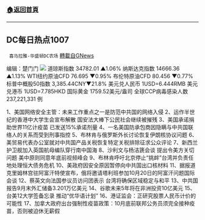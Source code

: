 ###  [:house:返回首頁](https://github.com/ourhimalayas/txt)
---


## DC每日热点1007
` 喜马拉雅-华盛顿DC农场` [轉載自GNews](https://gnews.org/zh-hans/1579837/)

编辑：楚门门
![](https://assets.gnews.org/wp-content/uploads/2021/10/1CA8D64B-3D52-4812-ACA5-366A5A5478C2-scaled.jpeg)
道琼斯指数 34782.01 ▲1.06%
纳斯达克指数 14666.36 ▲1.13%
WTI纽约原油CFD 76.695 ▼0.95%
布伦特原油CFD 80.456 ▼0.77%
标普中概股50指数 3,385.44CNY▼21.8%
美元兑人民币 1USD=6.444RMB
美元兑港币 1USD=7.785HKD
国际黄金 1759.52美元/盎司
全球CCP病毒感染人数 237,221,331 例

1、美国网络安全主管：未来工作重点之一是防范中共国的网络入侵
2、运作半世纪的香港中大学生会宣布解散 国安法大棒下公民社会继续被摧残
3、美国承诺捐助世界11亿计疫苗 已发送15%承诺剂量
4、一名美国防承包商因隐瞒与中共国联络人的关系而受到刑事指控
5、布林肯与俄罗斯外长讨论恢复伊朗核协议问题
6、美贸易代表办公室就对中共国产品关税恢复特定关税排除征求公众评论
7、新西兰护卫舰加入英国航母编队穿行南中国海
8、沙利文与杨洁篪会谈 提出令美方关切问题 美中原则同意年底前视频峰会
9、布林肯呼吁北京停止“挑衅”台湾并负责任地处理恒大债务危机
10、美政府因安全原因暂停向中共国出口核材料
11、据报道克里姆林宫驻阿富汗特使宣布，俄将邀请塔利班参加10月20日的阿富汗问题国际会谈
12、蔡英文向法国参议员访问团表示 台湾将确保区域稳定与和平
13、中共国报告9月末外汇储备3.201万亿美元
14、谷歌未来5年将在非洲投资10亿美元
15、台美12大学签备忘录 推动“优华语计划”
16、港证监会：正研究股票人民币计价的可能性
17、加拿大政府出台强制性疫苗政策：10月底前联邦公务员须完全接种疫苗，否则被迫休无薪假
